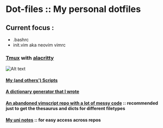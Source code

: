 
# Dot-files :: My personal dotfiles

## Current focus : 

- .bashrc
- init.vim aka neovim vimrc

### [Tmux](https://github.com/tmux/tmux) with [alacritty](https://github.com/jwilm/alacritty)

![Alt text](2017-04-17_1920x1080.png?raw=true "Tmux Setup")

#### [My (and others') Scripts](https://github.com/nl253/Scripts)

#### [A dictionary generator that I wrote](https://github.com/nl253/DictGen)

#### [An abandoned vimscript repo with a lot of messy code](https://github.com/nl253/VimScript) :: recommended just to get the thesaurus and dicts for different filetypes 

#### [My uni notes](https://github.com/nl253/Notes) :: for easy access across repos
 



